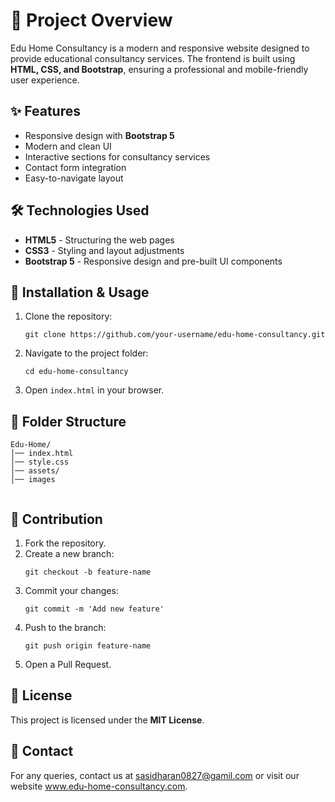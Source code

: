 <h1>📌 Project Overview</h1>
<p>Edu Home Consultancy is a modern and responsive website designed to provide educational consultancy services. The frontend is built using <strong>HTML, CSS, and Bootstrap</strong>, ensuring a professional and mobile-friendly user experience.</p>

<h2>✨ Features</h2>
<ul>
    <li>Responsive design with <strong>Bootstrap 5</strong></li>
    <li>Modern and clean UI</li>
    <li>Interactive sections for consultancy services</li>
    <li>Contact form integration</li>
    <li>Easy-to-navigate layout</li>
</ul>

<h2>🛠 Technologies Used</h2>
<ul>
    <li><strong>HTML5</strong> - Structuring the web pages</li>
    <li><strong>CSS3</strong> - Styling and layout adjustments</li>
    <li><strong>Bootstrap 5</strong> - Responsive design and pre-built UI components</li>
</ul>

<h2>🚀 Installation & Usage</h2>
<ol>
    <li>Clone the repository:</li>
    <pre><code>git clone https://github.com/your-username/edu-home-consultancy.git</code></pre>
    <li>Navigate to the project folder:</li>
    <pre><code>cd edu-home-consultancy</code></pre>
    <li>Open <code>index.html</code> in your browser.</li>
</ol>

<h2>📂 Folder Structure</h2>
   <pre><code>Edu-Home/
│── index.html
│── style.css
│── assets/
│── images
       </code></pre>
<h2>🤝 Contribution</h2>
<ol>
    <li>Fork the repository.</li>
    <li>Create a new branch:</li>
    <pre><code>git checkout -b feature-name</code></pre>
    <li>Commit your changes:</li>
    <pre><code>git commit -m 'Add new feature'</code></pre>
    <li>Push to the branch:</li>
    <pre><code>git push origin feature-name</code></pre>
    <li>Open a Pull Request.</li>
</ol>

<h2>📜 License</h2>
<p>This project is licensed under the <strong>MIT License</strong>.</p>

<h2>📧 Contact</h2>
<p>For any queries, contact us at <a href="mailto:sasidharan0827@gamil.com">sasidharan0827@gamil.com</a> or visit our website <a href="#">www.edu-home-consultancy.com</a>.</p>
